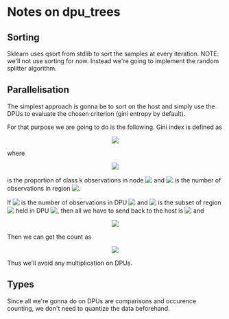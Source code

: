 # Notes on dpu_trees

## Sorting

Sklearn uses qsort from stdlib to sort the samples at every iteration.
NOTE: we'll not use sorting for now. Instead we're going to implement the random splitter algorithm.

## Parallelisation

The simplest approach is gonna be to sort on the host and simply use the DPUs to evaluate the chosen criterion (gini entropy by default).

For that purpose we are going to do is the following.
Gini index is defined as

<!-- $$
\begin{aligned}
G &= \sum_{k=0}^{K-1} count_k (1 - count_k) \\
&= 1 - \sum_{k=0}^{K-1} {count_k}^2
\end{aligned}
$$ -->

<div align="center"><img style="background: white;" src="https://render.githubusercontent.com/render/math?math=%5Cbegin%7Baligned%7D%0AG%20%26%3D%20%5Csum_%7Bk%3D0%7D%5E%7BK-1%7D%20count_k%20(1%20-%20count_k)%20%5C%5C%0A%26%3D%201%20-%20%5Csum_%7Bk%3D0%7D%5E%7BK-1%7D%20%7Bcount_k%7D%5E2%0A%5Cend%7Baligned%7D"></div>

where

<!-- $$
count_k = \frac{1}{N_m} \sum_{x_i \in R_m} \delta_{x_i,k}
$$ -->

<div align="center"><img style="background: white;" src="https://render.githubusercontent.com/render/math?math=count_k%20%3D%20%5Cfrac%7B1%7D%7BN_m%7D%20%5Csum_%7Bx_i%20%5Cin%20R_m%7D%20%5Cdelta_%7Bx_i%2Ck%7D"></div>

is the proportion of class k observations in node <!-- $m$ --> <img style="transform: translateY(0.1em); background: white;" src="https://render.githubusercontent.com/render/math?math=m"> and <!-- $N_m$ --> <img style="transform: translateY(0.1em); background: white;" src="https://render.githubusercontent.com/render/math?math=N_m"> is the number of observations in region <!-- $R_m$ --> <img style="transform: translateY(0.1em); background: white;" src="https://render.githubusercontent.com/render/math?math=R_m">.

If <!-- $N_{m,D}$ --> <img style="transform: translateY(0.1em); background: white;" src="https://render.githubusercontent.com/render/math?math=N_%7Bm%2CD%7D"> is the number of observations in DPU <!-- $D$ --> <img style="transform: translateY(0.1em); background: white;" src="https://render.githubusercontent.com/render/math?math=D"> and <!-- $R_{m,D}$ --> <img style="transform: translateY(0.1em); background: white;" src="https://render.githubusercontent.com/render/math?math=R_%7Bm%2CD%7D"> is the subset of region <!-- $R_m$ --> <img style="transform: translateY(0.1em); background: white;" src="https://render.githubusercontent.com/render/math?math=R_m"> held in DPU <!-- $D$ --> <img style="transform: translateY(0.1em); background: white;" src="https://render.githubusercontent.com/render/math?math=D">, then all we have to send back to the host is <!-- $N_{m,D}$ --> <img style="transform: translateY(0.1em); background: white;" src="https://render.githubusercontent.com/render/math?math=N_%7Bm%2CD%7D"> and

<!-- $$
pcount_{k,D} = \sum_{x_i \in R_{m,D}} \delta_{x_i,k}
$$ -->

<div align="center"><img style="background: white;" src="https://render.githubusercontent.com/render/math?math=pcount_%7Bk%2CD%7D%20%3D%20%5Csum_%7Bx_i%20%5Cin%20R_%7Bm%2CD%7D%7D%20%5Cdelta_%7Bx_i%2Ck%7D"></div>

Then we can get the count as

<!-- $$
count_k = \frac{\sum_{D} pcount_{k,D}}{\sum_{D} N_{m,D}}
$$ -->

<div align="center"><img style="background: white;" src="https://render.githubusercontent.com/render/math?math=count_k%20%3D%20%5Cfrac%7B%5Csum_%7BD%7D%20pcount_%7Bk%2CD%7D%7D%7B%5Csum_%7BD%7D%20N_%7Bm%2CD%7D%7D"></div>

Thus we'll avoid any multiplication on DPUs.

## Types

Since all we're gonna do on DPUs are comparisons and occurence counting, we don't need to quantize the data beforehand.
